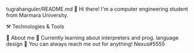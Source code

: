 tugrahanguler/README.md
👋 Hi there!
I'm a computer engineering student from Marmara University.

⚒️ Technologies & Tools

         
🧐 About me
🌱 Currently learning about interpreters and prog. language design
💬 You can always reach me out for anything!
 Nexus#5555
<!---
tugrahanguler/tugrahanguler is a ✨ special ✨ repository because its `README.md` (this file) appears on your GitHub profile.
You can click the Preview link to take a look at your changes.
--->
